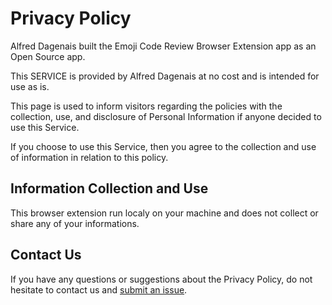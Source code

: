 # Privacy Policy

Alfred Dagenais built the Emoji Code Review Browser Extension app as an Open Source app.

This SERVICE is provided by Alfred Dagenais at no cost and is intended for use as is.

This page is used to inform visitors regarding the policies with the collection, use, and disclosure of 
Personal Information if anyone decided to use this Service.

If you choose to use this Service, then you agree to the collection and use of information in relation to this policy.

## Information Collection and Use

This browser extension run localy on your machine and does not collect or share any of your informations.

## Contact Us

If you have any questions or suggestions about the Privacy Policy, do not hesitate to contact us and [submit an issue](https://github.com/alfreddagenais/emoji-code-review-browser-extension/issues/new/choose).
